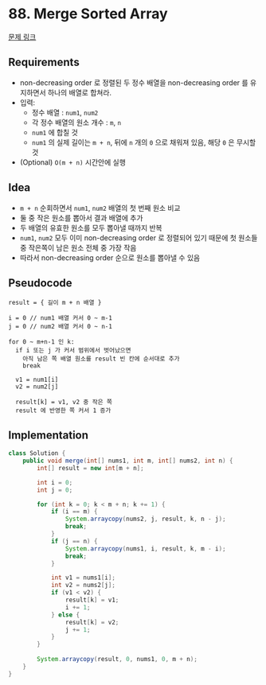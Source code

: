 # 88. Merge Sorted Array

[문제 링크](https://leetcode.com/problems/merge-sorted-array/)

## Requirements

- non-decreasing order 로 정렬된 두 정수 배열을 non-decreasing order 를 유지하면서 하나의 배열로 합쳐라.
- 입력:
    - 정수 배열 : `num1`, `num2`
    - 각 정수 배열의 원소 개수 : `m`, `n`
    - `num1` 에 합칠 것
    - `num1` 의 실제 길이는 `m + n`, 뒤에 `n` 개의 `0` 으로 채워져 있음, 해당 `0` 은 무시할 것
- (Optional) `O(m + n)` 시간안에 실행

## Idea

- `m + n` 순회하면서 `num1`, `num2` 배열의 첫 번째 원소 비교
- 둘 중 작은 원소를 뽑아서 결과 배열에 추가
- 두 배열의 유효한 원소를 모두 뽑아낼 때까지 반복
- `num1`, `num2` 모두 이미 non-decreasing order 로 정렬되어 있기 때문에 첫 원소들 중 작은쪽이 남은 원소 전체 중 가장 작음
- 따라서 non-decreasing order 순으로 원소를 뽑아낼 수 있음

## Pseudocode

```text
result = { 길이 m + n 배열 }

i = 0 // num1 배열 커서 0 ~ m-1
j = 0 // num2 배열 커서 0 ~ n-1

for 0 ~ m+n-1 인 k:
  if i 또는 j 가 커서 범위에서 벗어났으면
    아직 남은 쪽 배열 원소를 result 빈 칸에 순서대로 추가
    break

  v1 = num1[i]
  v2 = num2[j]
  
  result[k] = v1, v2 중 작은 쪽
  result 에 반영한 쪽 커서 1 증가
```

## Implementation

```java
class Solution {
    public void merge(int[] nums1, int m, int[] nums2, int n) {
        int[] result = new int[m + n];

        int i = 0;
        int j = 0;

        for (int k = 0; k < m + n; k += 1) {
            if (i == m) {
                System.arraycopy(nums2, j, result, k, n - j);
                break;
            }
            if (j == n) {
                System.arraycopy(nums1, i, result, k, m - i);
                break;
            }

            int v1 = nums1[i];
            int v2 = nums2[j];
            if (v1 < v2) {
                result[k] = v1;
                i += 1;
            } else {
                result[k] = v2;
                j += 1;
            }
        }
       
        System.arraycopy(result, 0, nums1, 0, m + n);
    }
}
```
